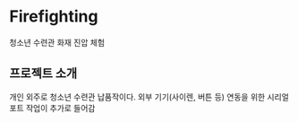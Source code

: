 # Firefighting
청소년 수련관 화재 진압 체험

## 프로젝트 소개
개인 외주로 청소년 수련관 납품작이다.
외부 기기(사이렌, 버튼 등) 연동을 위한 시리얼 포트 작업이 추가로 들어감
